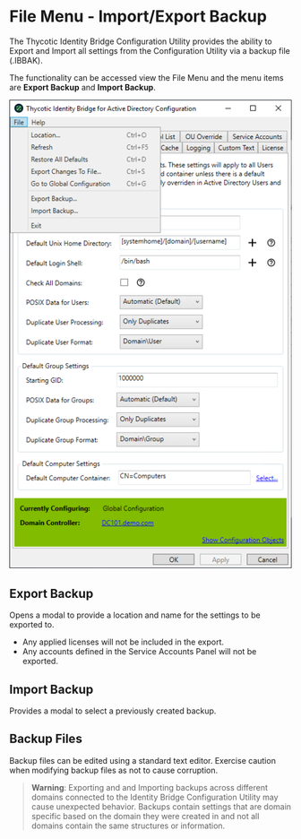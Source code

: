 [title]: # (File Menu)
[tags]: # (panel)
[priority]: # (6)
# File Menu - Import/Export Backup

The Thycotic Identity Bridge Configuration Utility provides the ability to Export and Import all settings from the Configuration Utility via a backup file (.IBBAK).

The functionality can be accessed view the File Menu and the menu items are __Export Backup__ and __Import Backup__.

![file menu](../images/im-export.png)

## Export Backup

Opens a modal to provide a location and name for the settings to be exported to.

* Any applied licenses will not be included in the export.
* Any accounts defined in the Service Accounts Panel will not be exported.

## Import Backup

Provides a modal to select a previously created backup.

## Backup Files

Backup files can be edited using a standard text editor. Exercise caution when modifying backup files as not to cause corruption.

>**Warning**: Exporting and and Importing backups across different domains connected to the Identity Bridge Configuration Utility may cause unexpected behavior. Backups contain settings that are domain specific based on the domain they were created in and not all domains contain the same structures or information.
